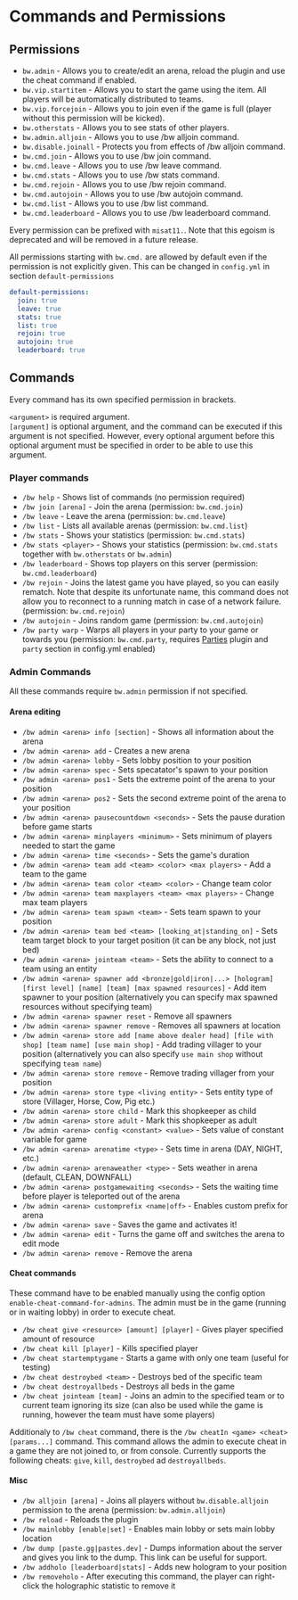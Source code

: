 # Commands and Permissions

## Permissions

* `bw.admin` - Allows you to create/edit an arena, reload the plugin and use the cheat command if enabled.
* `bw.vip.startitem` - Allows you to start the game using the item. All players will be automatically distributed to teams.
* `bw.vip.forcejoin` - Allows you to join even if the game is full (player without this permission will be kicked).
* `bw.otherstats` - Allows you to see stats of other players.
* `bw.admin.alljoin` - Allows you to use /bw alljoin command.
* `bw.disable.joinall` - Protects you from effects of /bw alljoin command.
* `bw.cmd.join` - Allows you to use /bw join command.
* `bw.cmd.leave` - Allows you to use /bw leave command.
* `bw.cmd.stats` - Allows you to use /bw stats command.
* `bw.cmd.rejoin` - Allows you to use /bw rejoin command.
* `bw.cmd.autojoin` - Allows you to use /bw autojoin command.
* `bw.cmd.list` - Allows you to use /bw list command.
* `bw.cmd.leaderboard` - Allows you to use /bw leaderboard command.

Every permission can be prefixed with `misat11.`. Note that this egoism is deprecated and will be removed in a future release.

All permissions starting with `bw.cmd.` are allowed by default even if the permission is not explicitly given. This can be changed in `config.yml` in section `default-permissions`

```yaml
default-permissions:
  join: true
  leave: true
  stats: true
  list: true
  rejoin: true
  autojoin: true
  leaderboard: true
```

## Commands

Every command has its own specified permission in brackets. 

`<argument>` is required argument.   
`[argument]` is optional argument, and the command can be executed if this argument is not specified. However, every optional argument before this optional argument must be specified in order to be able to use this argument.

### Player commands

* `/bw help` - Shows list of commands (no permission required)
* `/bw join [arena]` - Join the arena (permission: `bw.cmd.join`)
* `/bw leave` - Leave the arena (permission: `bw.cmd.leave`)
* `/bw list` - Lists all available arenas (permission: `bw.cmd.list`)
* `/bw stats` - Shows your statistics (permission: `bw.cmd.stats`)
* `/bw stats <player>` - Shows your statistics (permission: `bw.cmd.stats` together with `bw.otherstats` or `bw.admin`)
* `/bw leaderboard` - Shows top players on this server (permission: `bw.cmd.leaderboard`)
* `/bw rejoin` - Joins the latest game you have played, so you can easily rematch. Note that despite its unfortunate name, this command does not allow you to reconnect to a running match in case of a network failure. (permission: `bw.cmd.rejoin`)
* `/bw autojoin` - Joins random game (permission: `bw.cmd.autojoin`)
* `/bw party warp` - Warps all players in your party to your game or towards you (permission: `bw.cmd.party`, requires [Parties](https://alessiodp.com/parties) plugin and `party` section in config.yml enabled)

### Admin Commands

All these commands require `bw.admin` permission if not specified.

#### Arena editing

* `/bw admin <arena> info [section]` - Shows all information about the arena
* `/bw admin <arena> add` - Creates a new arena
* `/bw admin <arena> lobby` - Sets lobby position to your position
* `/bw admin <arena> spec` - Sets specatator's spawn to your position
* `/bw admin <arena> pos1` - Sets the extreme point of the arena to your position
* `/bw admin <arena> pos2` - Sets the second extreme point of the arena to your position
* `/bw admin <arena> pausecountdown <seconds>` - Sets the pause duration before game starts
* `/bw admin <arena> minplayers <minimum>` - Sets minimum of players needed to start the game
* `/bw admin <arena> time <seconds>` - Sets the game's duration
* `/bw admin <arena> team add <team> <color> <max players>` - Add a team to the game
* `/bw admin <arena> team color <team> <color>` - Change team color
* `/bw admin <arena> team maxplayers <team> <max players>` - Change max team players
* `/bw admin <arena> team spawn <team>` - Sets team spawn to your position
* `/bw admin <arena> team bed <team> [looking_at|standing_on]` - Sets team target block to your target position (it can be any block, not just bed)
* `/bw admin <arena> jointeam <team>` - Sets the ability to connect to a team using an entity
* `/bw admin <arena> spawner add <bronze|gold|iron|...> [hologram] [first level] [name] [team] [max spawned resources]` - Add item spawner to your position (alternatively you can specify max spawned resources without specifying team)
* `/bw admin <arena> spawner reset` - Remove all spawners
* `/bw admin <arena> spawner remove` - Removes all spawners at location
* `/bw admin <arena> store add [name above dealer head] [file with shop] [team name] [use main shop]` - Add trading villager to your position (alternatively you can also specify `use main shop` without specifying `team name`)
* `/bw admin <arena> store remove` - Remove trading villager from your position
* `/bw admin <arena> store type <living entity>` - Sets entity type of store (Villager, Horse, Cow, Pig etc.)
* `/bw admin <arena> store child` - Mark this shopkeeper as child
* `/bw admin <arena> store adult` - Mark this shopkeeper as adult
* `/bw admin <arena> config <constant> <value>` - Sets value of constant variable for game
* `/bw admin <arena> arenatime <type>` - Sets time in arena (DAY, NIGHT, etc.)
* `/bw admin <arena> arenaweather <type>` - Sets weather in arena (default, CLEAN, DOWNFALL)
* `/bw admin <arena> postgamewaiting <seconds>` - Sets the waiting time before player is teleported out of the arena
* `/bw admin <arena> customprefix <name|off>` - Enables custom prefix for arena
* `/bw admin <arena> save` - Saves the game and activates it!
* `/bw admin <arena> edit` - Turns the game off and switches the arena to edit mode
* `/bw admin <arena> remove` - Remove the arena

#### Cheat commands

These command have to be enabled manually using the config option `enable-cheat-command-for-admins`. The admin must be in the game (running or in waiting lobby) in order to execute cheat.

* `/bw cheat give <resource> [amount] [player]` - Gives player specified amount of resource
* `/bw cheat kill [player]` - Kills specified player
* `/bw cheat startemptygame` - Starts a game with only one team (useful for testing)
* `/bw cheat destroybed <team>` - Destroys bed of the specific team
* `/bw cheat destroyallbeds` - Destroys all beds in the game
* `/bw cheat jointeam [team]` - Joins an admin to the specified team or to current team ignoring its size (can also be used while the game is running, however the team must have some players)

Additionaly to `/bw cheat` command, there is the `/bw cheatIn <game> <cheat> [params...]` command. This command allows the admin to execute cheat in a game they are not joined to, or from console. Currently supports the following cheats: `give`, `kill`, `destroybed` ad `destroyallbeds`.

#### Misc

* `/bw alljoin [arena]` - Joins all players without `bw.disable.alljoin` permission to the arena (permission: `bw.admin.alljoin`)
* `/bw reload` - Reloads the plugin
* `/bw mainlobby [enable|set]` - Enables main lobby or sets main lobby location
* `/bw dump [paste.gg|pastes.dev]` - Dumps information about the server and gives you link to the dump. This link can be useful for support.
* `/bw addholo [leaderboard|stats]` - Adds new hologram to your position
* `/bw removeholo` - After executing this command, the player can right-click the holographic statistic to remove it